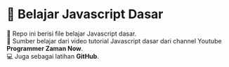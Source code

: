 # 🚀 Belajar Javascript Dasar

📂 Repo ini berisi file belajar Javascript dasar.<br>
📘 Sumber belajar dari video tutorial Javascript dasar dari channel Youtube **Programmer Zaman Now**.<br>
💻 Juga sebagai latihan **GitHub**.